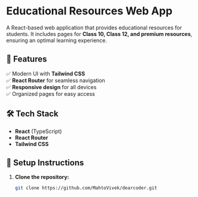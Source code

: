 # Educational Resources Web App

A React-based web application that provides educational resources for students. It includes pages for **Class 10, Class 12, and premium resources**, ensuring an optimal learning experience.

## 🚀 Features  
✅ Modern UI with **Tailwind CSS**  
✅ **React Router** for seamless navigation  
✅ **Responsive design** for all devices  
✅ Organized pages for easy access  

## 🛠 Tech Stack  
- **React** (TypeScript)  
- **React Router**  
- **Tailwind CSS**  

## 🔧 Setup Instructions  
1. **Clone the repository:**  
   ```bash
   git clone https://github.com/MahtoVivek/dearcoder.git
